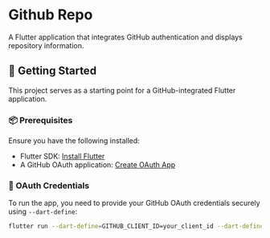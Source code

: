 # Github Repo

A Flutter application that integrates GitHub authentication and displays repository information.

## 🚀 Getting Started

This project serves as a starting point for a GitHub-integrated Flutter application.

### 📦 Prerequisites

Ensure you have the following installed:
- Flutter SDK: [Install Flutter](https://docs.flutter.dev/get-started/install)
- A GitHub OAuth application: [Create OAuth App](https://github.com/settings/developers)

### 🔐 OAuth Credentials

To run the app, you need to provide your GitHub OAuth credentials securely using `--dart-define`:

```bash
flutter run --dart-define=GITHUB_CLIENT_ID=your_client_id --dart-define=GITHUB_CLIENT_SECRET=your_client_secret

